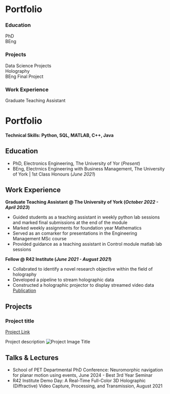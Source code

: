 # Portfolio

### Education
PhD <br/>
BEng

### Projects
Data Science Projects <br/>
Holography <br/>
BEng Final Project <br/>

### Work Experience
Graduate Teaching Assistant

# Portfolio

#### Technical Skills: Python, SQL, MATLAB, C++, Java

## Education
- PhD, Electronics Engineering, The University of Yor (_Present_)								       		
- BEng, Electrnics Engineering with Business Management, The University of York | 1st Class Honours (_June 2021_)

## Work Experience
**Graduate Teaching Assistant @ The University of York (_October 2022 - April 2023_)**
- Guided students as a teaching assistant in weekly python lab sessions and marked final submissions at the end of the module 
- Marked weekly assignments for foundation year Mathematics
- Served as an comarker for presentations in the Engineering Management MSc course
- Provided guidance as a teaching assistant in Control module matlab lab sessions

**Fellow @ R42 Institute (_June 2021 - August 2021_)**
- Collabrated to identify a novel research objective within the field of holography
- Developed a pipeline to stream holographic data
- Constructed a holographic projector to display streamed video data
[Publication](https://doi.org/10.1002/sdtp.15622)

## Projects
### Project title 
[Project Link](https://doi.org/10.1002/sdtp.15622)

Project description
![Project Image Title](/assets/img/eeg_band_discovery.jpeg)

## Talks & Lectures
- School of PET Departmental PhD Conference: Neuromorphic navigation for planar motion using events, June 2024 - Best 3rd Year Seminar
- R42 Institute Demo Day: A Real-Time Full-Color 3D Holographic (Diffractive) Video Capture, Processing, and Transmission, August 2021
